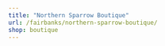 ```yaml
---
title: "Northern Sparrow Boutique"
url: /fairbanks/northern-sparrow-boutique/
shop: boutique
---
```

